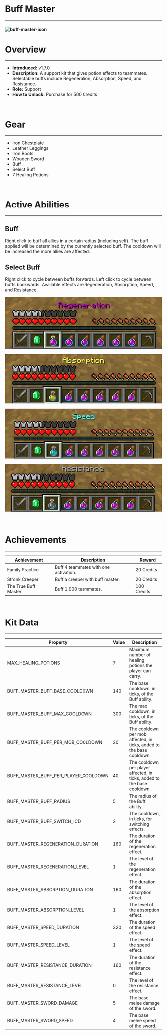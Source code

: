 
# Buff Master

***

#### ![buff-master-icon](../assets/kits/buff_master/buff-master-icon.jpg)

# Overview
***
- **Introduced:** v1.7.0
- **Description:** A support kit that gives potion effects to teammates. Selectable buffs include Regeneration, Absorption, Speed, and Resistance.
- **Role:** Support
- **How to Unlock:** Purchase for 500 Credits

<br />  

# Gear
***
- Iron Chestplate
- Leather Leggings
- Iron Boots
- Wooden Sword
- Buff
- Select Buff
- 7 Healing Potions

<br />  

# Active Abilities
***
## Buff
Right click to buff all allies in a certain radius (including self). The buff applied will be determined by the currently selected buff. The cooldown will be increased the more allies are affected.

<!-- ![_image_1_](../assets/kits/_kit_/_image_1_.jpg_) -->

## Select Buff
Right click to cycle between buffs forwards. Left click to cycle between buffs backwards. Available effects are Regeneration, Absorption, Speed, and Resistance.

![Regeneration](../assets/kits/buff_master/buff-master-regeneration.jpg)

![Absorption](../assets/kits/buff_master/buff-master-absorption.jpg)

![Speed](../assets/kits/buff_master/buff-master-speed.jpg)

![Resistance](../assets/kits/buff_master/buff-master-resistance.jpg)

<br /> 

# Achievements
***

| Achievement | Description | Reward |
| ----------- | ----------- | ------ |
| Family Practice | Buff 4 teammates with one activation. | 20 Credits |
| Stronk Creeper | Buff a creeper with buff master. | 20 Credits |
| The True Buff Master | Buff 1,000 teammates. | 100 Credits |

<br />  

# Kit Data
***

| Property | Value | Description |
|----------|-------|-------------|
| MAX_HEALING_POTIONS | 7  | Maximum number of healing potions the player can carry. |
| BUFF_MASTER_BUFF_BASE_COOLDOWN | 140 | The base cooldown, in ticks, of the Buff ability. |
| BUFF_MASTER_BUFF_MAX_COOLDOWN | 300 | The max cooldown, in ticks, of the Buff ability. |
| BUFF_MASTER_BUFF_PER_MOB_COOLDOWN | 20 | The cooldown per mob affected, in ticks, added to the base cooldown. |
| BUFF_MASTER_BUFF_PER_PLAYER_COOLDOWN | 40 | The cooldown per player affected, in ticks, added to the base cooldown. |
| BUFF_MASTER_BUFF_RADIUS | 5 | The radius of the Buff ability. |
| BUFF_MASTER_BUFF_SWITCH_ICD | 2 | The cooldown, in ticks, for switching effects. |
| BUFF_MASTER_REGENERATION_DURATION | 160 | The duration of the regeneration effect. |
| BUFF_MASTER_REGENERATION_LEVEL | 1 | The level of the regeneration effect. |
| BUFF_MASTER_ABSORPTION_DURATION | 160 | The duration of the absorption effect. |
| BUFF_MASTER_ABSORPTION_LEVEL | 1 | The level of the absorption effect.  |
| BUFF_MASTER_SPEED_DURATION | 320 | The duration of the speed effect. |
| BUFF_MASTER_SPEED_LEVEL | 1 | The level of the speed effect. |
| BUFF_MASTER_RESISTANCE_DURATION | 160 | The duration of the resistance effect. |
| BUFF_MASTER_RESISTANCE_LEVEL | 0 | The level of the resistance effect. |
| BUFF_MASTER_SWORD_DAMAGE | 5 | The base melee damage of the sword. |
| BUFF_MASTER_SWORD_SPEED | 4 | The base melee speed of the sword. |
